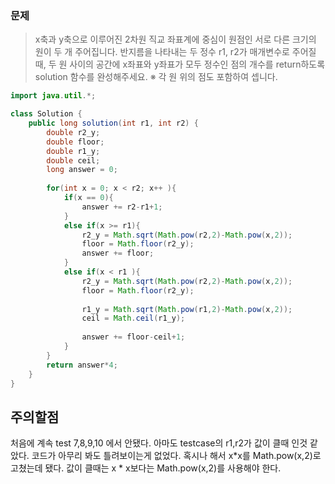 ### 문제
> x축과 y축으로 이루어진 2차원 직교 좌표계에 중심이 원점인 서로 다른 크기의 원이 두 개 주어집니다. 반지름을 나타내는 두 정수 r1, r2가 매개변수로 주어질 때, 두 원 사이의 공간에 x좌표와 y좌표가 모두 정수인 점의 개수를 return하도록 solution 함수를 완성해주세요.
> ※ 각 원 위의 점도 포함하여 셉니다.

```java
import java.util.*;

class Solution {
    public long solution(int r1, int r2) {
        double r2_y;
        double floor;
        double r1_y;
        double ceil;
        long answer = 0;
        
        for(int x = 0; x < r2; x++ ){
            if(x == 0){
                answer += r2-r1+1;
            }
            else if(x >= r1){
                r2_y = Math.sqrt(Math.pow(r2,2)-Math.pow(x,2));
                floor = Math.floor(r2_y);
                answer += floor;
            }
            else if(x < r1 ){
                r2_y = Math.sqrt(Math.pow(r2,2)-Math.pow(x,2));
                floor = Math.floor(r2_y);
                
                r1_y = Math.sqrt(Math.pow(r1,2)-Math.pow(x,2));
                ceil = Math.ceil(r1_y);
                
                answer += floor-ceil+1;
            }
        }
        return answer*4;
    }
}
```

## 주의할점
처음에 계속 test 7,8,9,10 에서 안됐다. 아마도 testcase의 r1,r2가 값이 클때 인것 같았다.
코드가 아무리 봐도 틀려보이는게 없었다. 혹시나 해서 x*x를 Math.pow(x,2)로 고쳤는데 됐다.
값이 클때는 x \* x보다는 Math.pow(x,2)를 사용해야 한다.
